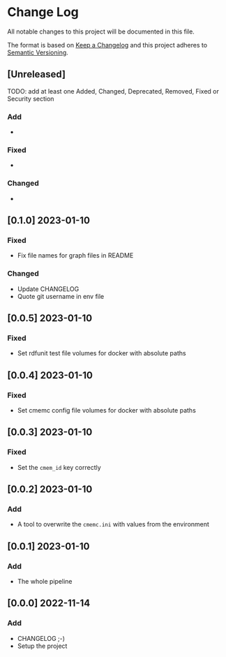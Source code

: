 # Change Log

All notable changes to this project will be documented in this file.

The format is based on [Keep a Changelog](http://keepachangelog.com/) and this project adheres to [Semantic Versioning](http://semver.org/).

## [Unreleased]

TODO: add at least one Added, Changed, Deprecated, Removed, Fixed or Security section

### Add

-

### Fixed

-

### Changed

-

## [0.1.0] 2023-01-10

### Fixed

- Fix file names for graph files in README

### Changed

- Update CHANGELOG
- Quote git username in env file

## [0.0.5] 2023-01-10

### Fixed

- Set rdfunit test file volumes for docker with absolute paths

## [0.0.4] 2023-01-10

### Fixed

- Set cmemc config file volumes for docker with absolute paths

## [0.0.3] 2023-01-10

### Fixed

- Set the `cmem_id` key correctly

## [0.0.2] 2023-01-10

### Add

- A tool to overwrite the `cmemc.ini` with values from the environment

## [0.0.1] 2023-01-10

### Add

- The whole pipeline

## [0.0.0] 2022-11-14

### Add

- CHANGELOG ;-)
- Setup the project
